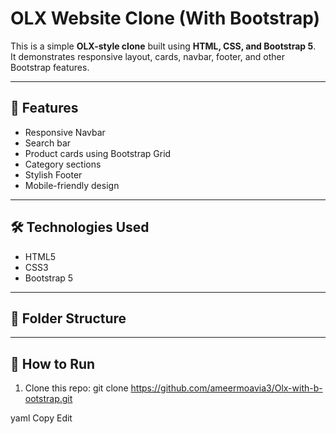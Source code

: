 # OLX Website Clone (With Bootstrap)

This is a simple **OLX-style clone** built using **HTML, CSS, and Bootstrap 5**.  
It demonstrates responsive layout, cards, navbar, footer, and other Bootstrap features.

---

## 🚀 Features

- Responsive Navbar
- Search bar
- Product cards using Bootstrap Grid
- Category sections
- Stylish Footer
- Mobile-friendly design

---

## 🛠️ Technologies Used

- HTML5
- CSS3
- Bootstrap 5

---

## 📁 Folder Structure


---

## 🔧 How to Run

1. Clone this repo:
git clone https://github.com/ameermoavia3/Olx-with-b-ootstrap.git

yaml
Copy
Edit
